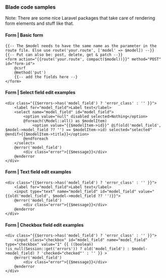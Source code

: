 ### Blade code samples

Note: There are some nice Laravel packages that take care of rendering form elements and stuff like that.

#### Form | Basic form
```blade
{{-- The $model needs to have the same name as the parameter in the route file. Else use route('your.route', ['model' => $model]) --}}
{{-- Put can also be: post, delete, get & patch --}}
<form action="{{route('your.route', compact($model))}}" method="POST" id="form-id">
    @csrf
    @method('put')
    {{-- add the fields here --}
</form>
```

#### Form | Select field edit examples
```blade
<div class="{{$errors->has('model_field') ? 'error_class' : '' }}">
    <label for="model_field">Label text</label>
    <select name="model_field" id="model_field">
        <option value="null" disabled selected>Nothing</option>
        @foreach(\Model::all() as $modelItem)
            <option value="{{$modelItem->id}}" @if(old('model_field', $model->model_field ?? '') == $modelItem->id) selected="selected" @endif>{{$modelItem->title}}</option>
        @endforeach
    </select>
    @error('model_field')
        <div class="error">{{$message}}</div>
    @enderror
</div>
```

#### Form | Text field edit examples
```blade
<div class="{{$errors->has('model_field') ? 'error_class' : '' }}">
    <label for="model_field">Label text</label>
    <input type="text" name="model_field" id="model_field" value="{{old('model_field', $model->model_field ?? '')}}">
    @error('model_field')
        <div class="error">{{$message}}</div>
    @enderror
</div>
```

#### Form | Checkbox field edit examples
```blade
<div class="{{$errors->has('model_field') ? 'error_class' : '' }}">
    <input class="checkbox" id="model_field" name="model_field" type="checkbox" value="1" {{ ((boolean) !is_null(Session::get('errors')) ? old('model_field') : $model->model_field) ? 'checked="checked"' : '' }} >
    @error('model_field')
        <div class="error">{{$message}}</div>
    @enderror
</div>
```





